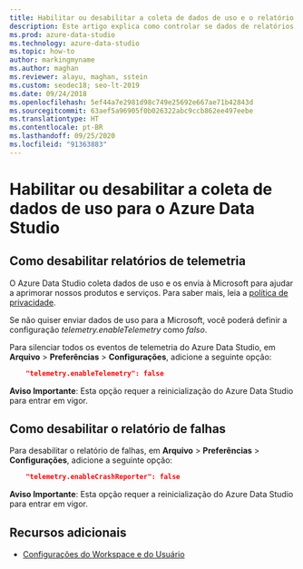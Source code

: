 ```yaml
---
title: Habilitar ou desabilitar a coleta de dados de uso e o relatório de falha
description: Este artigo explica como controlar se dados de relatórios de falha e de uso são coletados e enviados à Microsoft.
ms.prod: azure-data-studio
ms.technology: azure-data-studio
ms.topic: how-to
author: markingmyname
ms.author: maghan
ms.reviewer: alayu, maghan, sstein
ms.custom: seodec18; seo-lt-2019
ms.date: 09/24/2018
ms.openlocfilehash: 5ef44a7e2981d98c749e25692e667ae71b42843d
ms.sourcegitcommit: 63aef5a96905f0b026322abc9ccb862ee497eebe
ms.translationtype: HT
ms.contentlocale: pt-BR
ms.lasthandoff: 09/25/2020
ms.locfileid: "91363883"
---
```

# <a name="enable-or-disable-usage-data-collection-for-azure-data-studio"></a>Habilitar ou desabilitar a coleta de dados de uso para o Azure Data Studio

## <a name="how-to-disable-telemetry-reporting"></a>Como desabilitar relatórios de telemetria

O Azure Data Studio coleta dados de uso e os envia à Microsoft para ajudar a aprimorar nossos produtos e serviços. Para saber mais, leia a [política de privacidade](https://go.microsoft.com/fwlink/?LinkID=528096&clcid=0x409).

Se não quiser enviar dados de uso para a Microsoft, você poderá definir a configuração *telemetry.enableTelemetry* como *falso*.

Para silenciar todos os eventos de telemetria do Azure Data Studio, em **Arquivo** > **Preferências** > **Configurações**, adicione a seguinte opção:

```json
    "telemetry.enableTelemetry": false
```

**Aviso Importante**: Esta opção requer a reinicialização do Azure Data Studio para entrar em vigor. 

## <a name="how-to-disable-crash-reporting"></a>Como desabilitar o relatório de falhas

Para desabilitar o relatório de falhas, em **Arquivo** > **Preferências** > **Configurações**, adicione a seguinte opção:

```json
    "telemetry.enableCrashReporter": false
```

**Aviso Importante**: Esta opção requer a reinicialização do Azure Data Studio para entrar em vigor.

## <a name="additional-resources"></a>Recursos adicionais
- [Configurações do Workspace e do Usuário](settings.md)
